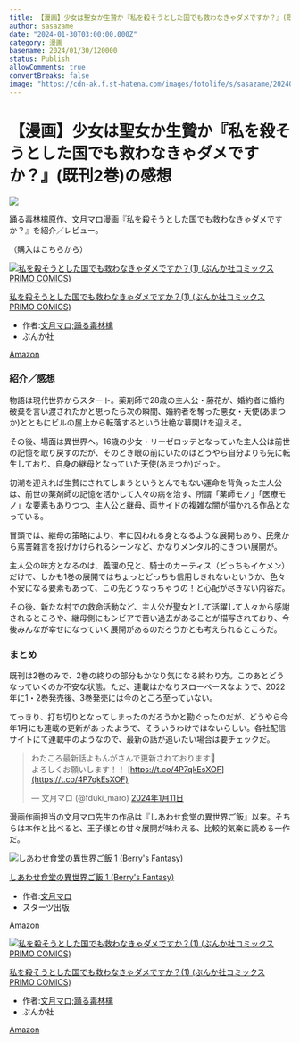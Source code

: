 ```yaml
---
title: 【漫画】少女は聖女か生贄か『私を殺そうとした国でも救わなきゃダメですか？』(既刊2巻)の感想
author: sasazame
date: "2024-01-30T03:00:00.000Z"
category: 漫画
basename: 2024/01/30/120000
status: Publish
allowComments: true
convertBreaks: false
image: "https://cdn-ak.f.st-hatena.com/images/fotolife/s/sasazame/20240130/20240130110525.png"
---
```

# 【漫画】少女は聖女か生贄か『私を殺そうとした国でも救わなきゃダメですか？』(既刊2巻)の感想

![](https://cdn-ak.f.st-hatena.com/images/fotolife/s/sasazame/20240130/20240130110525.png)

踊る毒林檎原作、文月マロ漫画『私を殺そうとした国でも救わなきゃダメですか？』を紹介／レビュー。

（購入はこちらから）

[![私を殺そうとした国でも救わなきゃダメですか？(1) (ぶんか社コミックス PRIMO COMICS)](https://m.media-amazon.com/images/I/6164ExrFYrL._SL500_.jpg "私を殺そうとした国でも救わなきゃダメですか？(1) (ぶんか社コミックス PRIMO COMICS)")](https://www.amazon.co.jp/dp/4821154242?tag=mochig08-22&linkCode=ogi&th=1&psc=1)

[私を殺そうとした国でも救わなきゃダメですか？(1) (ぶんか社コミックス PRIMO COMICS)](https://www.amazon.co.jp/dp/4821154242?tag=mochig08-22&linkCode=ogi&th=1&psc=1)

-   作者:[文月マロ;踊る毒林檎](https://d.hatena.ne.jp/keyword/%CA%B8%B7%EE%A5%DE%A5%ED%3B%CD%D9%A4%EB%C6%C7%CE%D3%B8%E9)
-   ぶんか社

[Amazon](https://www.amazon.co.jp/dp/4821154242?tag=mochig08-22&linkCode=ogi&th=1&psc=1)

<!-- Extended Body -->

### 紹介／感想

物語は現代世界からスタート。薬剤師で28歳の主人公・藤花が、婚約者に婚約破棄を言い渡されたかと思ったら次の瞬間、婚約者を奪った悪女・天使(あまつか)とともにビルの屋上から転落するという壮絶な幕開けを迎える。

その後、場面は異世界へ。16歳の少女・リーゼロッテとなっていた主人公は前世の記憶を取り戻すのだが、そのとき眼の前にいたのはどうやら自分よりも先に転生しており、自身の継母となっていた天使(あまつか)だった。

初潮を迎えれば生贄にされてしまうというとんでもない運命を背負った主人公は、前世の薬剤師の記憶を活かして人々の病を治す、所謂「薬師モノ」「医療モノ」な要素もありつつ、主人公と継母、両サイドの複雑な闇が描かれる作品となっている。

  

冒頭では、継母の策略により、牢に囚われる身となるような展開もあり、民衆から罵詈雑言を投げかけられるシーンなど、かなりメンタル的にきつい展開が。

主人公の味方となるのは、義理の兄と、騎士のカーティス（どっちもイケメン）だけで、しかも1巻の展開ではちょっとどっちも信用しきれないというか、色々不安になる要素もあって、この先どうなっちゃうの！と心配が尽きない内容だ。

その後、新たな村での救命活動など、主人公が聖女として活躍して人々から感謝されるところや、継母側にもシビアで苦い過去があることが描写されており、今後みんなが幸せになっていく展開があるのだろうかとも考えられるところだ。

### まとめ

既刊は2巻のみで、2巻の終りの部分もかなり気になる終わり方。このあとどうなっていくのか不安な状態。ただ、連載はかなりスローペースなようで、2022年に1・2巻発売後、3巻発売には今のところ至っていない。

てっきり、打ち切りとなってしまったのだろうかと勘ぐったのだが、どうやら今年1月にも連載の更新があったようで、そういうわけではないらしい。各社配信サイトにて連載中のようなので、最新の話が追いたい場合は要チェックだ。

> わたころ最新話よもんがさんで更新されております🫡  
> よろしくお願いします！！ [https://t.co/4P7qkEsXOF](https://t.co/4P7qkEsXOF)
> 
> — 文月マロ (@fduki\_maro) [2024年1月11日](https://twitter.com/fduki_maro/status/1745373653599207745?ref_src=twsrc%5Etfw)

漫画作画担当の文月マロ先生の作品は『しあわせ食堂の異世界ご飯』以来。そちらは本作と比べると、王子様との甘々展開が味わえる、比較的気楽に読める一作だ。

[![しあわせ食堂の異世界ご飯 1 (Berry's Fantasy)](https://m.media-amazon.com/images/I/61huAyROPLL._SL500_.jpg "しあわせ食堂の異世界ご飯 1 (Berry's Fantasy)")](https://www.amazon.co.jp/dp/4813760538?tag=mochig08-22&linkCode=ogi&th=1&psc=1)

[しあわせ食堂の異世界ご飯 1 (Berry's Fantasy)](https://www.amazon.co.jp/dp/4813760538?tag=mochig08-22&linkCode=ogi&th=1&psc=1)

-   作者:[文月マロ](https://d.hatena.ne.jp/keyword/%CA%B8%B7%EE%A5%DE%A5%ED)
-   スターツ出版

[Amazon](https://www.amazon.co.jp/dp/4813760538?tag=mochig08-22&linkCode=ogi&th=1&psc=1)

[![私を殺そうとした国でも救わなきゃダメですか？(1) (ぶんか社コミックス PRIMO COMICS)](https://m.media-amazon.com/images/I/6164ExrFYrL._SL500_.jpg "私を殺そうとした国でも救わなきゃダメですか？(1) (ぶんか社コミックス PRIMO COMICS)")](https://www.amazon.co.jp/dp/4821154242?tag=mochig08-22&linkCode=ogi&th=1&psc=1)

[私を殺そうとした国でも救わなきゃダメですか？(1) (ぶんか社コミックス PRIMO COMICS)](https://www.amazon.co.jp/dp/4821154242?tag=mochig08-22&linkCode=ogi&th=1&psc=1)

-   作者:[文月マロ;踊る毒林檎](https://d.hatena.ne.jp/keyword/%CA%B8%B7%EE%A5%DE%A5%ED%3B%CD%D9%A4%EB%C6%C7%CE%D3%B8%E9)
-   ぶんか社

[Amazon](https://www.amazon.co.jp/dp/4821154242?tag=mochig08-22&linkCode=ogi&th=1&psc=1)